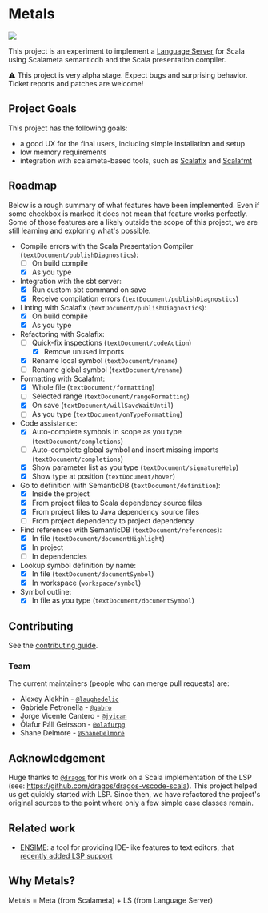 # Metals

[![](https://travis-ci.org/scalameta/metals.svg?branch=master)](https://travis-ci.org/scalameta/metals)

This project is an experiment to implement a [Language Server](https://github.com/Microsoft/language-server-protocol)
for Scala using Scalameta semanticdb and the Scala presentation compiler.

:warning: This project is very alpha stage.
Expect bugs and surprising behavior.
Ticket reports and patches are welcome!

## Project Goals

This project has the following goals:

- a good UX for the final users, including simple installation and setup
- low memory requirements
- integration with scalameta-based tools, such as [Scalafix](https://github.com/scalacenter/scalafix) and [Scalafmt](https://github.com/scalameta/scalafmt)

## Roadmap

Below is a rough summary of what features have been implemented.
Even if some checkbox is marked it does not mean that feature works perfectly.
Some of those features are a likely outside the scope of this project, we are
still learning and exploring what's possible.

* Compile errors with the Scala Presentation Compiler (`textDocument/publishDiagnostics`):
  - [ ] On build compile
  - [x] As you type
* Integration with the sbt server:
  - [x] Run custom sbt command on save
  - [x] Receive compilation errors (`textDocument/publishDiagnostics`)
* Linting with Scalafix (`textDocument/publishDiagnostics`):
  - [x] On build compile
  - [x] As you type
* Refactoring with Scalafix:
  - [ ] Quick-fix inspections (`textDocument/codeAction`)
    + [x] Remove unused imports
  - [x] Rename local symbol (`textDocument/rename`)
  - [ ] Rename global symbol (`textDocument/rename`)
* Formatting with Scalafmt:
  - [x] Whole file (`textDocument/formatting`)
  - [ ] Selected range (`textDocument/rangeFormatting`)
  - [x] On save (`textDocument/willSaveWaitUntil`)
  - [ ] As you type (`textDocument/onTypeFormatting`)
* Code assistance:
  - [x] Auto-complete symbols in scope as you type (`textDocument/completions`)
  - [ ] Auto-complete global symbol and insert missing imports (`textDocument/completions`)
  - [x] Show parameter list as you type (`textDocument/signatureHelp`)
  - [x] Show type at position (`textDocument/hover`)
* Go to definition with SemanticDB (`textDocument/definition`):
  - [x] Inside the project
  - [x] From project files to Scala dependency source files
  - [x] From project files to Java dependency source files
  - [ ] From project dependency to project dependency
* Find references with SemanticDB (`textDocument/references`):
  - [x] In file (`textDocument/documentHighlight`)
  - [x] In project
  - [ ] In dependencies
* Lookup symbol definition by name:
  - [x] In file (`textDocument/documentSymbol`)
  - [x] In workspace (`workspace/symbol`)
* Symbol outline:
  - [x] In file as you type (`textDocument/documentSymbol`)

## Contributing

See the [contributing guide](CONTRIBUTING.md).

### Team
The current maintainers (people who can merge pull requests) are:

* Alexey Alekhin - [`@laughedelic`](https://github.com/laughedelic)
* Gabriele Petronella - [`@gabro`](https://github.com/gabro)
* Jorge Vicente Cantero - [`@jvican`](https://github.com/jvican)
* Ólafur Páll Geirsson - [`@olafurpg`](https://github.com/olafurpg)
* Shane Delmore - [`@ShaneDelmore`](https://github.com/ShaneDelmore)

## Acknowledgement
Huge thanks to [`@dragos`](https://github.com/dragos) for his work on a Scala implementation of the LSP (see: https://github.com/dragos/dragos-vscode-scala).
This project helped us get quickly started with LSP.
Since then, we have refactored the project's original sources to the
point where only a few simple case classes remain.

## Related work

- [ENSIME](http://ensime.org): a tool for providing IDE-like features to text editors, that [recently added LSP support](https://github.com/ensime/ensime-server/pull/1888)

## Why Metals?
Metals = Meta (from Scalameta) + LS (from Language Server)
